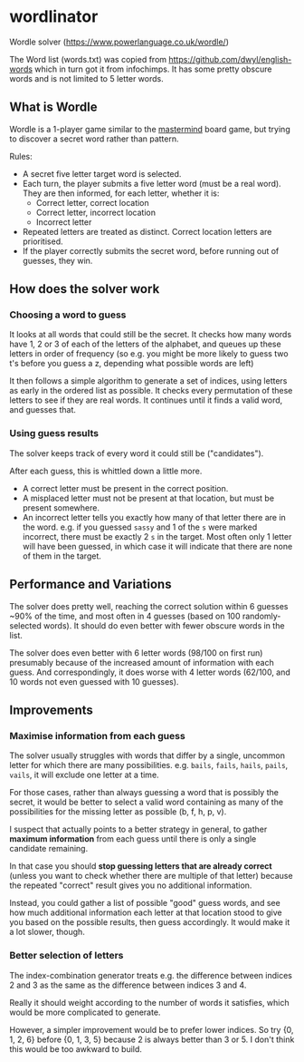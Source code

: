 # wordlinator
Wordle solver (https://www.powerlanguage.co.uk/wordle/)

The Word list (words.txt) was copied from https://github.com/dwyl/english-words which in turn got it from infochimps. It has some pretty obscure words and is not limited to 5 letter words.


## What is Wordle
Wordle is a 1-player game similar to the [mastermind](https://en.wikipedia.org/wiki/Mastermind_(board_game)) board game, but trying to discover a secret word rather than pattern.

Rules:
- A secret five letter target word is selected.
- Each turn, the player submits a five letter word (must be a real word). They are then informed, for each letter, whether it is:
  - Correct letter, correct location
  - Correct letter, incorrect location
  - Incorrect letter
- Repeated letters are treated as distinct. Correct location letters are prioritised.
- If the player correctly submits the secret word, before running out of guesses, they win.

## How does the solver work

### Choosing a word to guess

It looks at all words that could still be the secret. It checks how many words have 1, 2 or 3 of each of the letters of the alphabet, and queues up these letters in order of frequency (so e.g. you might be more likely to guess two t's before you guess a z, depending what possible words are left)

It then follows a simple algorithm to generate a set of indices, using letters as early in the ordered list as possible. It checks every permutation of these letters to see if they are real words. It continues until it finds a valid word, and guesses that.

### Using guess results
The solver keeps track of every word it could still be ("candidates").

After each guess, this is whittled down a little more.
- A correct letter must be present in the correct position.
- A misplaced letter must not be present at that location, but must be present somewhere.
- An incorrect letter tells you exactly how many of that letter there are in the word. e.g. if you guessed `sassy` and 1 of the `s` were marked incorrect, there must be exactly 2 `s` in the target. Most often only 1 letter will have been guessed, in which case it will indicate that there are none of them in the target.

## Performance and Variations

The solver does pretty well, reaching the correct solution within 6 guesses ~90% of the time, and most often in 4 guesses (based on 100 randomly-selected words). It should do even better with fewer obscure words in the list.

The solver does even better with 6 letter words (98/100 on first run) presumably because of the increased amount of information with each guess.
And correspondingly, it does worse with 4 letter words (62/100, and 10 words not even guessed with 10 guesses).


## Improvements

### Maximise information from each guess

The solver usually struggles with words that differ by a single, uncommon letter for which there are many possibilities.
e.g. `bails`, `fails`, `hails`, `pails`, `vails`, it will exclude one letter at a time.

For those cases, rather than always guessing a word that is possibly the secret, it would be better to select a valid word containing as many of the possibilities for the missing letter as possible (b, f, h, p, v).

I suspect that actually points to a better strategy in general, to gather **maximum information** from each guess until there is only a single candidate remaining.

In that case you should **stop guessing letters that are already correct** (unless you want to check whether there are multiple of that letter) because the repeated "correct" result gives you no additional information.

Instead, you could gather a list of possible "good" guess words, and see how much additional information each letter at that location stood to give you based on the possible results, then guess accordingly. It would make it a lot slower, though.

### Better selection of letters

The index-combination generator treats e.g. the difference between indices 2 and 3 as the same as the difference between indices 3 and 4.

Really it should weight according to the number of words it satisfies, which would be more complicated to generate.

However, a simpler improvement would be to prefer lower indices. So try {0, 1, 2, 6} before {0, 1, 3, 5} because 2 is always better than 3 or 5. I don't think this would be too awkward to build.
